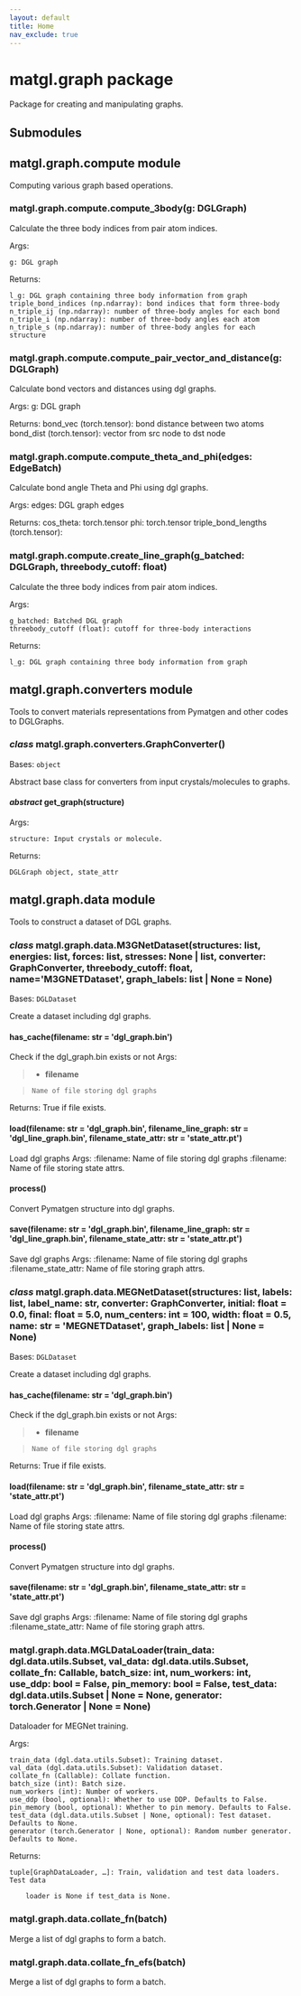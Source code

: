 ```yaml
---
layout: default
title: Home
nav_exclude: true
---
```


# matgl.graph package

Package for creating and manipulating graphs.

## Submodules

## matgl.graph.compute module

Computing various graph based operations.


### matgl.graph.compute.compute_3body(g: DGLGraph)
Calculate the three body indices from pair atom indices.

Args:

    g: DGL graph

Returns:

    l_g: DGL graph containing three body information from graph
    triple_bond_indices (np.ndarray): bond indices that form three-body
    n_triple_ij (np.ndarray): number of three-body angles for each bond
    n_triple_i (np.ndarray): number of three-body angles each atom
    n_triple_s (np.ndarray): number of three-body angles for each structure


### matgl.graph.compute.compute_pair_vector_and_distance(g: DGLGraph)
Calculate bond vectors and distances using dgl graphs.

Args:
g: DGL graph

Returns:
bond_vec (torch.tensor): bond distance between two atoms
bond_dist (torch.tensor): vector from src node to dst node


### matgl.graph.compute.compute_theta_and_phi(edges: EdgeBatch)
Calculate bond angle Theta and Phi using dgl graphs.

Args:
edges: DGL graph edges

Returns:
cos_theta: torch.tensor
phi: torch.tensor
triple_bond_lengths (torch.tensor):


### matgl.graph.compute.create_line_graph(g_batched: DGLGraph, threebody_cutoff: float)
Calculate the three body indices from pair atom indices.

Args:

    g_batched: Batched DGL graph
    threebody_cutoff (float): cutoff for three-body interactions

Returns:

    l_g: DGL graph containing three body information from graph

## matgl.graph.converters module

Tools to convert materials representations from Pymatgen and other codes to DGLGraphs.


### _class_ matgl.graph.converters.GraphConverter()
Bases: `object`

Abstract base class for converters from input crystals/molecules to graphs.


#### _abstract_ get_graph(structure)
Args:

    structure: Input crystals or molecule.

Returns:

    DGLGraph object, state_attr

## matgl.graph.data module

Tools to construct a dataset of DGL graphs.


### _class_ matgl.graph.data.M3GNetDataset(structures: list, energies: list, forces: list, stresses: None | list, converter: GraphConverter, threebody_cutoff: float, name='M3GNETDataset', graph_labels: list | None = None)
Bases: `DGLDataset`

Create a dataset including dgl graphs.


#### has_cache(filename: str = 'dgl_graph.bin')
Check if the dgl_graph.bin exists or not
Args:

> 
> * **filename**

>     Name of file storing dgl graphs


Returns: True if file exists.


#### load(filename: str = 'dgl_graph.bin', filename_line_graph: str = 'dgl_line_graph.bin', filename_state_attr: str = 'state_attr.pt')
Load dgl graphs
Args:
:filename: Name of file storing dgl graphs
:filename: Name of file storing state attrs.


#### process()
Convert Pymatgen structure into dgl graphs.


#### save(filename: str = 'dgl_graph.bin', filename_line_graph: str = 'dgl_line_graph.bin', filename_state_attr: str = 'state_attr.pt')
Save dgl graphs
Args:
:filename: Name of file storing dgl graphs
:filename_state_attr: Name of file storing graph attrs.


### _class_ matgl.graph.data.MEGNetDataset(structures: list, labels: list, label_name: str, converter: GraphConverter, initial: float = 0.0, final: float = 5.0, num_centers: int = 100, width: float = 0.5, name: str = 'MEGNETDataset', graph_labels: list | None = None)
Bases: `DGLDataset`

Create a dataset including dgl graphs.


#### has_cache(filename: str = 'dgl_graph.bin')
Check if the dgl_graph.bin exists or not
Args:

> 
> * **filename**

>     Name of file storing dgl graphs


Returns: True if file exists.


#### load(filename: str = 'dgl_graph.bin', filename_state_attr: str = 'state_attr.pt')
Load dgl graphs
Args:
:filename: Name of file storing dgl graphs
:filename: Name of file storing state attrs.


#### process()
Convert Pymatgen structure into dgl graphs.


#### save(filename: str = 'dgl_graph.bin', filename_state_attr: str = 'state_attr.pt')
Save dgl graphs
Args:
:filename: Name of file storing dgl graphs
:filename_state_attr: Name of file storing graph attrs.


### matgl.graph.data.MGLDataLoader(train_data: dgl.data.utils.Subset, val_data: dgl.data.utils.Subset, collate_fn: Callable, batch_size: int, num_workers: int, use_ddp: bool = False, pin_memory: bool = False, test_data: dgl.data.utils.Subset | None = None, generator: torch.Generator | None = None)
Dataloader for MEGNet training.

Args:

    train_data (dgl.data.utils.Subset): Training dataset.
    val_data (dgl.data.utils.Subset): Validation dataset.
    collate_fn (Callable): Collate function.
    batch_size (int): Batch size.
    num_workers (int): Number of workers.
    use_ddp (bool, optional): Whether to use DDP. Defaults to False.
    pin_memory (bool, optional): Whether to pin memory. Defaults to False.
    test_data (dgl.data.utils.Subset | None, optional): Test dataset. Defaults to None.
    generator (torch.Generator | None, optional): Random number generator. Defaults to None.

Returns:

    tuple[GraphDataLoader, …]: Train, validation and test data loaders. Test data

        loader is None if test_data is None.


### matgl.graph.data.collate_fn(batch)
Merge a list of dgl graphs to form a batch.


### matgl.graph.data.collate_fn_efs(batch)
Merge a list of dgl graphs to form a batch.
